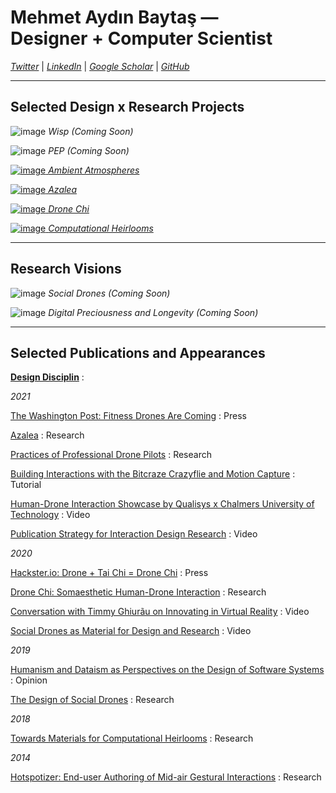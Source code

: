 # Mehmet Aydın Baytaş &mdash; <br> **Designer** + **Computer Scientist**

*[Twitter](http://twitter.com/doctorBaytas)* \| *[LinkedIn](https://www.linkedin.com/in/doctorbaytas/)* \| *[Google Scholar](https://scholar.google.com/citations?user=2ZPGfGYAAAAJ)* \| *[GitHub](https://github.com/mbaytas/)*

---

## **Selected Design** x **Research Projects**

<div class="gallery" markdown="1">

![image](https://user-images.githubusercontent.com/1661078/136032424-62a6bf03-0f13-43d5-818b-be457547af57.png)
*Wisp (Coming Soon)*

![image](https://user-images.githubusercontent.com/1661078/136031585-477fdb8f-ebac-4e5a-9ee2-5de4148b0a5d.png)
*PEP (Coming Soon)*

[![image](https://user-images.githubusercontent.com/1661078/136030946-a54acaf8-7f6a-4306-bbc2-b1d43f3477eb.png)
*Ambient Atmospheres*](/research/ambientatmospheres/)

[![image](https://user-images.githubusercontent.com/1661078/135835277-60bc0f1c-0e44-4931-8195-e4c21774a3c3.png)
*Azalea*](/research/azalea/)

[![image](https://user-images.githubusercontent.com/1661078/136023073-e2154551-be3a-4ee4-bff8-ef75c935bd53.png)
*Drone Chi*](/research/dronechi/)

[![image](https://user-images.githubusercontent.com/1661078/136034982-eebd8726-a76b-4baa-b418-7a5f8d3d5976.png)
*Computational Heirlooms*](/research/computationalheirlooms/)

</div>


---

## **Research Visions**

<div class="gallery" markdown="1">

![image](https://user-images.githubusercontent.com/1661078/136036949-c7ce5e16-302c-4b2c-9f7e-a2df10c3e238.png)
*Social Drones (Coming Soon)*

![image](https://user-images.githubusercontent.com/1661078/136037326-2e0e24e9-df62-4c72-954b-cdcd3d77bdf6.png)
*Digital Preciousness and Longevity (Coming Soon)*

</div>

---

## **Selected Publications and Appearances**

[**Design Disciplin**](https://www.designdisciplin.com/)
:   

*2021*

[The Washington Post: Fitness Drones Are Coming](https://www.washingtonpost.com/science/drones-for-exercising/2021/04/16/c459c7fe-882d-11eb-82bc-e58213caa38e_story.html)
: Press

[Azalea](https://www.baytas.net/research/pub/2021_CHI_Azalea.pdf)
: Research

[Practices of Professional Drone Pilots](https://www.baytas.net/research/pub/2021_CHI_Professional.pdf)
: Research

[Building Interactions with the Bitcraze Crazyflie and Motion Capture](https://www.baytas.net/crazyflie)
: Tutorial

[Human-Drone Interaction Showcase by Qualisys x Chalmers University of Technology](https://www.youtube.com/watch?v=IVMFvLN44Ts)
: Video

[Publication Strategy for Interaction Design Research](https://youtu.be/eoOrOZymdmg)
: Video


*2020*

[Hackster.io: Drone + Tai Chi = Drone Chi](https://www.hackster.io/news/drone-tai-chi-drone-chi-410521b6da65)
: Press

[Drone Chi: Somaesthetic Human-Drone Interaction](research/pub/2020_CHI_Drone_Chi.pdf)
: Research

[Conversation with Timmy Ghiurãu on Innovating in Virtual Reality](https://youtu.be/jMaEjm7L_wU)
: Video

[Social Drones as Material for Design and Research](https://youtu.be/V3NFn936gzY)
: Video

*2019*

[Humanism and Dataism as Perspectives on the Design of Software Systems](research/pub/2019_CHI_WS_HCML_Religion.pdf)
: Opinion

[The Design of Social Drones](research/pub/2019_CHI_Drones.pdf)
: Research


*2018*

[Towards Materials for Computational Heirlooms](research/pub/2018_DIS_Heirlooms.pdf) 
: Research


*2014*

[Hotspotizer: End-user Authoring of Mid-air Gestural Interactions](research/pub/2014_NordiCHI_Hotspotizer.pdf)
: Research
